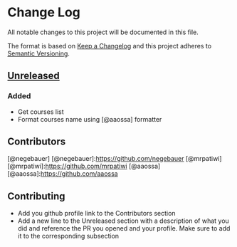 # Change Log
All notable changes to this project will be documented in this file.

The format is based on [Keep a Changelog](http://keepachangelog.com/)
and this project adheres to [Semantic Versioning](http://semver.org/).

## [Unreleased]
[//]: # (Added)
[//]: # (Changed)
[//]: # (Deprecated)
[//]: # (Removed)
[//]: # (Fixed)
[//]: # (Security)

### Added
- Get courses list
- Format courses name using [@aaossa] formatter

[Unreleased]: https://github.com/open-source-uc/sincding/compare/83e9b152a79f3616dd7d10143f0ebf50056c52fe...HEAD

## Contributors
[@negebauer]
[@negebauer]:https://github.com/negebauer
[@mrpatiwi]
[@mrpatiwi]:https://github.com/mrpatiwi
[@aaossa]
[@aaossa]:https://github.com/aaossa

## Contributing

- Add you github profile link to the Contributors section
- Add a new line to the Unreleased section with a description of what you did and reference the PR you opened and your profile. Make sure to add it to the corresponding subsection
